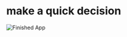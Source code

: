 
# make a quick decision
![Finished App](https://github.com/hakkicansengonul/images/blob/master/make%20a%20quick%20decision-flutter.gif)


